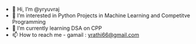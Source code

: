 - 👋 Hi, I’m @yryuvraj
- 👀 I’m interested in Python Projects in Machine Learning and Competitve Programming 
- 🌱 I’m currently learning DSA on CPP 
- 📫 How to reach me - gamail : yrathi66@gmail.com

<!---
yryuvraj/yryuvraj is a ✨ special ✨ repository because its `README.md` (this file) appears on your GitHub profile.
You can click the Preview link to take a look at your changes.
--->
